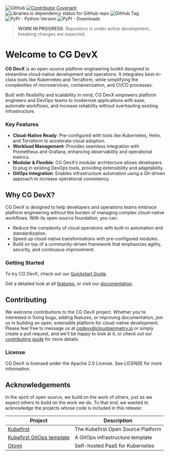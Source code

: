 ![GitHub](https://img.shields.io/github/license/CloudGeometry/cg-devx-core)
[![Contributor Covenant](https://img.shields.io/badge/Contributor%20Covenant-2.1-4baaaa.svg)](CODE_OF_CONDUCT.md)
![Libraries.io dependency status for GitHub repo](https://img.shields.io/librariesio/github/cloudgeometry/cg-devx-core)
![GitHub Tag](https://img.shields.io/github/v/tag/cloudgeometry/cg-devx-core)
![PyPI - Python Version](https://img.shields.io/pypi/pyversions/cgdevxcli)
![PyPI - Downloads](https://img.shields.io/pypi/dm/cgdevxcli)


> **WORK IN PROGRESS**: Repository is under active development, breaking changes are expected.

# Welcome to CG DevX

**CG DevX** is an open-source platform engineering toolkit designed to streamline cloud-native development and
operations. It integrates best-in-class tools like Kubernetes and Terraform, while simplifying the complexities of
microservices, containerization, and CI/CD processes.

Built with flexibility and scalability in mind, CG DevX empowers platform engineers and DevOps teams to modernize
applications with ease, automate workflows, and increase reliability without overhauling existing infrastructure.

### **Key Features**

* **Cloud-Native Ready**: Pre-configured with tools like Kubernetes, Helm, and Terraform to accelerate cloud adoption.
* **Workload Management**: Provides seamless integration with Prometheus and Grafana, enhancing observability and
  operational metrics.
* **Modular & Flexible**: CG DevX’s modular architecture allows developers to plug in existing DevOps tools, providing
  extensibility and adaptability.
* **GitOps Integration**: Enables infrastructure automation using a Git-driven approach to increase operational
  consistency.

## Why CG DevX?

CG DevX is designed to help developers and operations teams embrace platform engineering without the burden of managing
complex cloud-native workflows. With its open-source foundation, you can:

* Reduce the complexity of cloud operations with built-in automation and standardization.
* Speed up cloud-native transformations with pre-configured modules.
* Build on top of a community-driven framework that emphasizes agility, security, and continuous improvement.

### Getting Started

To try CG DevX, check out our [Quickstart Guide](QUICKSTART.md).

Get a detailed look at all [features](https://cloudgeometry.github.io/cg-devx-docs/capabilities/capabilities/), or visit
our [documentation](https://github.com/CloudGeometry/cg-devx-docs).

## Contributing

We welcome contributions to the CG DevX project. Whether you're interested in fixing bugs, adding features, or improving
documentation, join us in building an open, extensible platform for cloud-native development. Please feel free to
message us at [cgdevx@cloudgeometry.io](mailto:cgdevx@cloudgeometry.io?subject=[GitHub]%20Contributing%20to%20CGDevX) or
simply create a pull request, and we'll be happy to look at it, or check out
our [contributing guide](https://github.com/CloudGeometry/cg-devx-core/blob/main/CONTRIBUTING.md) for more details.

### License

CG DevX is licensed under the Apache 2.0 License. See LICENSE for more information.

## Acknowledgements

In the spirit of open source, we build on the work of others, just as we expect others to build on the work we do. To
that end, we wanted to acknowledge the projects whose code is included in this release:

| Project                                                                    | Description                        |
|----------------------------------------------------------------------------|------------------------------------|
| [Kubefirst](https://github.com/kubefirst/kubefirst)                        | The Kubefirst Open Source Platform | 
| [Kubefirst GitOps template](https://github.com/kubefirst/gitops-template/) | A GitOps infrastructure template   | 
| [Otomi](https://github.com/redkubes/otomi-core)                            | Self-hosted PaaS for Kubernetes    |
